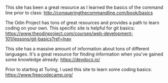 This site has been a great resource as I learned the basics of the command line prior to class:
http://conqueringthecommandline.com/book/basics

The Odin Project has tons of great resources and provides a path to learn coding on your own. This specific site is helpful for git basics:
https://www.theodinproject.com/courses/web-development-101/lessons/git-basics?ref=lnav

This site has a massive amount of information about tons of different languages. It's a great resource for finding information when you've gained some knowledge already:
https://devdocs.io/

Prior to starting at Turing, I used this site to learn some coding basics:
https://www.freecodecamp.org/

